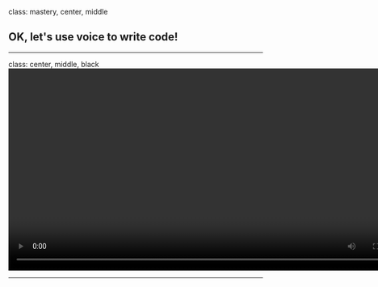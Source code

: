 class: mastery, center, middle
## OK, let's use voice to write code!

---
class: center, middle, black
<video id='mojolicious' class='video-js' controls preload='auto' width='800' data-setup='{}'>

  <source src="videos/mojolicious_demo.mp4" type="video/mp4">
</video>

---
